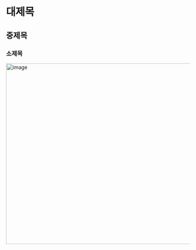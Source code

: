 # 대제목
## 중제목
### 소제목

<img width="880" height="495" alt="image" src="https://github.com/user-attachments/assets/0e798e8e-617c-428e-8dea-cca1823a4707" />
